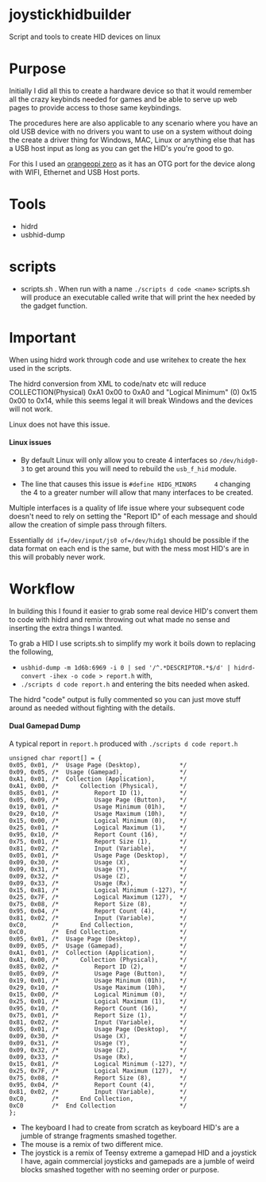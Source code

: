 # joystickhidbuilder
Script and tools to create HID devices on linux

# Purpose
Initially I did all this to create a hardware device so that it would remember all the crazy keybinds needed for games and be able to serve up web pages to provide access to those same keybindings.

The procedures here are also applicable to any scenario where you have an old USB device with no drivers you want to use on a system without doing the create a driver thing for Windows, MAC, Linux or anything else that has a USB host input as long as you can get the HID's you're good to go.

For this I used an [orangeopi zero](http://http://www.orangepi.org/orangepizero/) as it has an OTG port for the device along with WIFI, Ethernet and USB Host ports.

# Tools
- hidrd
- usbhid-dump

# scripts
- scripts.sh
. When run with a name ```./scripts d code <name>``` scripts.sh will produce an executable called write<name> that will print the hex needed by the gadget function.

# Important
When using hidrd work through code and use writehex to create the hex used in the scripts.

The hidrd conversion from XML to code/natv etc will reduce COLLECTION(Physical) 0xA1 0x00 to 0xA0 and "Logical Minimum" (0) 0x15 0x00 to 0x14, while this seems legal it will break Windows and the devices will not work.

Linux does not have this issue.

#### Linux issues

 - By default Linux will only allow you to create 4 interfaces so ```/dev/hidg0-3``` to get around this you will need to rebuild the ```usb_f_hid``` module.

 - The line that causes this issue is ```#define HIDG_MINORS     4``` changing the 4 to a greater number will allow that many interfaces to be created.

 Multiple interfaces is a quality of life issue where your subsequent code doesn't need to rely on setting the "Report ID" of each message and should allow the creation of simple pass through filters.

 Essentially ```dd if=/dev/input/js0 of=/dev/hidg1``` should be possible if the data format on each end is the same, but with the mess most HID's are in this will probably never work.

# Workflow

In building this I found it easier to grab some real device HID's convert them to code with hidrd and remix throwing out what made no sense and inserting the extra things I wanted.

To grab a HID I use scripts.sh to simplify my work it boils down to replacing the following,
- ```usbhid-dump -m 1d6b:6969 -i 0 | sed '/^.*DESCRIPTOR.*$/d' | hidrd-convert -ihex -o code > report.h```
with,
- ```./scripts d code report.h```
and entering the bits needed when asked.

The hidrd "code" output is fully commented so you can just move stuff around as needed without fighting with the details.

#### Dual Gamepad Dump
A typical report in ```report.h``` produced with ```./scripts d code report.h```
```
unsigned char report[] = {
0x05, 0x01, /*  Usage Page (Desktop),           */
0x09, 0x05, /*  Usage (Gamepad),                */
0xA1, 0x01, /*  Collection (Application),       */
0xA1, 0x00, /*      Collection (Physical),      */
0x85, 0x01, /*          Report ID (1),          */
0x05, 0x09, /*          Usage Page (Button),    */
0x19, 0x01, /*          Usage Minimum (01h),    */
0x29, 0x10, /*          Usage Maximum (10h),    */
0x15, 0x00, /*          Logical Minimum (0),    */
0x25, 0x01, /*          Logical Maximum (1),    */
0x95, 0x10, /*          Report Count (16),      */
0x75, 0x01, /*          Report Size (1),        */
0x81, 0x02, /*          Input (Variable),       */
0x05, 0x01, /*          Usage Page (Desktop),   */
0x09, 0x30, /*          Usage (X),              */
0x09, 0x31, /*          Usage (Y),              */
0x09, 0x32, /*          Usage (Z),              */
0x09, 0x33, /*          Usage (Rx),             */
0x15, 0x81, /*          Logical Minimum (-127), */
0x25, 0x7F, /*          Logical Maximum (127),  */
0x75, 0x08, /*          Report Size (8),        */
0x95, 0x04, /*          Report Count (4),       */
0x81, 0x02, /*          Input (Variable),       */
0xC0,       /*      End Collection,             */
0xC0,       /*  End Collection,                 */
0x05, 0x01, /*  Usage Page (Desktop),           */
0x09, 0x05, /*  Usage (Gamepad),                */
0xA1, 0x01, /*  Collection (Application),       */
0xA1, 0x00, /*      Collection (Physical),      */
0x85, 0x02, /*          Report ID (2),          */
0x05, 0x09, /*          Usage Page (Button),    */
0x19, 0x01, /*          Usage Minimum (01h),    */
0x29, 0x10, /*          Usage Maximum (10h),    */
0x15, 0x00, /*          Logical Minimum (0),    */
0x25, 0x01, /*          Logical Maximum (1),    */
0x95, 0x10, /*          Report Count (16),      */
0x75, 0x01, /*          Report Size (1),        */
0x81, 0x02, /*          Input (Variable),       */
0x05, 0x01, /*          Usage Page (Desktop),   */
0x09, 0x30, /*          Usage (X),              */
0x09, 0x31, /*          Usage (Y),              */
0x09, 0x32, /*          Usage (Z),              */
0x09, 0x33, /*          Usage (Rx),             */
0x15, 0x81, /*          Logical Minimum (-127), */
0x25, 0x7F, /*          Logical Maximum (127),  */
0x75, 0x08, /*          Report Size (8),        */
0x95, 0x04, /*          Report Count (4),       */
0x81, 0x02, /*          Input (Variable),       */
0xC0,       /*      End Collection,             */
0xC0        /*  End Collection                  */
};
```


- The keyboard I had to create from scratch as keyboard HID's are a jumble of strange fragments smashed together.
- The mouse is a remix of two different mice.
- The joystick is a remix of Teensy extreme a gamepad HID and a joystick I have, again commercial joysticks and gamepads are a jumble of weird blocks smashed together with no seeming order or purpose.

